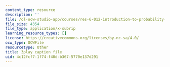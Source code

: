 ```yaml
---
content_type: resource
description: ''
file: /ol-ocw-studio-app/courses/res-6-012-introduction-to-probability-spring-2018/4c12fcf71f74f40db3675770e137d291_jPB9zI8F7rE.srt
file_size: 4354
file_type: application/x-subrip
learning_resource_types: []
license: https://creativecommons.org/licenses/by-nc-sa/4.0/
ocw_type: OCWFile
resourcetype: Other
title: 3play caption file
uid: 4c12fcf7-1f74-f40d-b367-5770e137d291
---
```

